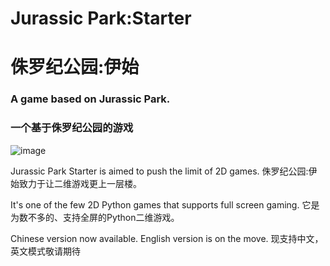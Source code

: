 # Jurassic Park:Starter
# 侏罗纪公园:伊始

### A game based on Jurassic Park.
### 一个基于侏罗纪公园的游戏

![image](https://user-images.githubusercontent.com/92086473/151472550-1e76e66d-503a-44ec-a4d1-13c87be58606.png)

Jurassic Park Starter is aimed to push the limit of 2D games.
侏罗纪公园:伊始致力于让二维游戏更上一层楼。

It's one of the few 2D Python games that supports full screen gaming.
它是为数不多的、支持全屏的Python二维游戏。

Chinese version now available. English version is on the move.
现支持中文，英文模式敬请期待
